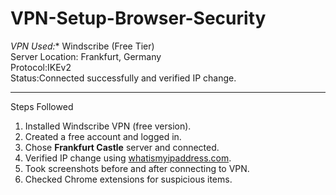 # VPN-Setup-Browser-Security
*VPN Used:** Windscribe (Free Tier)  
Server Location: Frankfurt, Germany  
Protocol:IKEv2  
Status:Connected successfully and verified IP change.

---

Steps Followed
1. Installed Windscribe VPN (free version).
2. Created a free account and logged in.
3. Chose **Frankfurt Castle** server and connected.
4. Verified IP change using [whatismyipaddress.com](https://whatismyipaddress.com).
5. Took screenshots before and after connecting to VPN.
6. Checked Chrome extensions for suspicious items.
